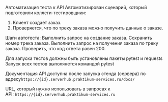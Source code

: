 Автоматизация теста к API
Автоматизирован сценарий, который подготовили коллеги-тестировщики:
1. Клиент создает заказ.
2. Проверяется, что по треку заказа можно получить данные о заказе.

Шаги автотеста:
Выполнить запрос на создание заказа.
Сохранить номер трека заказа.
Выполнить запрос на получения заказа по треку заказа.
Проверить, что код ответа равен 200.

Для запуска тестов должны быть установлены пакеты pytest и requests
Запуск всех тестов выполянется командой pytest

Документация API доступна после запуска стенда (сервера) по адресу`https://{id}.serverhub.praktikum-services.ru/docs/`

URL, который нужно использовать в запросах к API: `https://{id}.serverhub.praktikum-services.ru`